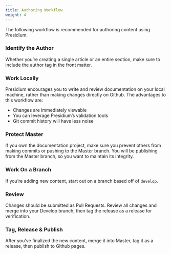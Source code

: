 ```yaml
---
title: Authoring Workflow
weight: 4
---
```


The following workflow is recommended for authoring content using Presidium.

### Identify the Author

Whether you’re creating a single article or an entire section, make sure to include the author tag in the front matter.

### Work Locally

Presidium encourages you to write and review documentation on your local machine, rather than making changes directly 
on Github. The advantages to this workflow are:

- Changes are immediately viewable
- You can leverage Presidium’s validation tools
- Git commit history will have less noise

### Protect Master

If you own the documentation project, make sure you prevent others from making commits or pushing to the Master branch. 
You will be publishing from the Master branch, so you want to maintain its integrity.

### Work On a Branch

If you’re adding new content, start out on a branch based off of `develop`.

### Review

Changes should be submitted as Pull Requests. Review all changes and merge into your Develop branch, then tag the 
release as a release for verification.

### Tag, Release & Publish

After you’ve finalized the new content, merge it into Master, tag it as a release, then publish to Github pages.
